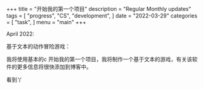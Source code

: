+++
title = "开始我的第一个项目"
description = "Regular Monthly updates"
tags = [
    "progress",
    "CS",
    "development",
]
date = "2022-03-29"
categories = [
    "task",
]
menu = "main"
+++

April 2022:

基于文本的动作冒险游戏：

我将使用基本的c 开始我的第一个项目，我将制作一个基于文本的游戏，有关该软件的更多信息将很快添加到博客中。

看到丫
